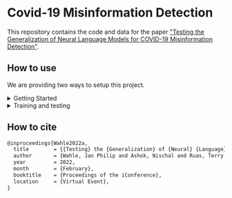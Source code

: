 # Covid-19 Misinformation Detection

This repository contains the code and data for the paper ["Testing the Generalization of Neural Language Models for COVID-19 Misinformation Detection"](https://arxiv.org/abs/2111.07819).

## How to use

We are providing two ways to setup this project.

<details> <summary> Getting Started </summary>
  <br/>
  First install conda from <a href="https://docs.conda.io/en/latest/" >here</a>.
  
  Next, create the conda environment with the requirements "conda env create -f tfrs_env.yml"          
</details>

<details> <summary> Training and testing </summary>
<br/>
The following files and folders contain the code to reproduce the experiments from our paper:
  
- bert_pytorch.py - Code for using BERT based embeddings for downstream task.          


- finetuning.py - Code for fine-tuning all models on all datasets.


- intermediate_training/ - Contains the code to train models on CORD-19 with a pre-training objective (e.g, Masked Language Modeling)


- supplemental_code/ - Code for creating plots for the paper and significance analysis.


- baselines/ - Code for testing bi-LSTM baselines against transformer language models
</details>




## How to cite
```tex
@inproceedings{Wahle2022a,
  title        = {{Testing} the {Generalization} of {Neural} {Language} {Models} for {COVID}-19 {Misinformation} {Detection}},
  author       = {Wahle, Jan Philip and Ashok, Nischal and Ruas, Terry and Meuschke, Norman and Ghosal, Tirthankar and Gipp, Bela},
  year         = 2022,
  month        = {February},
  booktitle    = {Proceedings of the iConference},
  location     = {Virtual Event},
}
```
